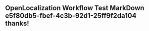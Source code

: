 <properties
ms.topic="hero-topic"
ms.test1="hero-topic"
ms.test2="test"/>

## OpenLocalization Workflow Test MarkDown e5f80db5-fbef-4c3b-92d1-25ff9f2da104 thanks!
